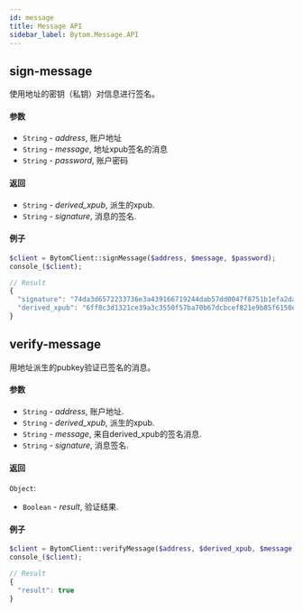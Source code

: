 ```yaml
---
id: message
title: Message API
sidebar_label: Bytom.Message.API
---
```


## sign-message

使用地址的密钥（私钥）对信息进行签名。

#### 参数

- `String` - *address*, 账户地址
- `String` - *message*, 地址xpub签名的消息
- `String` - *password*, 账户密码

#### 返回

- `String` - *derived_xpub*, 派生的xpub.
- `String` - *signature*, 消息的签名.

#### 例子
```php
$client = BytomClient::signMessage($address, $message, $password);
console_($client);
```
```js
// Result
{
  "signature": "74da3d6572233736e3a439166719244dab57dd0047f8751b1efa2da26eeab251d915c1211dcad77e8b013267b86d96e91ae67ff0be520ef4ec326e911410b609",
  "derived_xpub": "6ff8c3d1321ce39a3c3550f57ba70b67dcbcef821e9b85f6150edb7f2f3f91009e67f3075e6e76ed5f657ee4b1a5f4749b7a8c74c8e7e6a1b0e5918ebd5df4d0"
}
```

##  verify-message

用地址派生的pubkey验证已签名的消息。

#### 参数


- `String` - *address*, 账户地址.
- `String` - *derived_xpub*, 派生的xpub.
- `String` - *message*, 来自derived_xpub的签名消息.
- `String` - *signature*, 消息签名.

#### 返回

`Object`:

- `Boolean` - *result*, 验证结果.

#### 例子
```php
$client = BytomClient::verifyMessage($address, $derived_xpub, $message, $signature);
console_($client);
```
```js
// Result
{
  "result": true
}
```